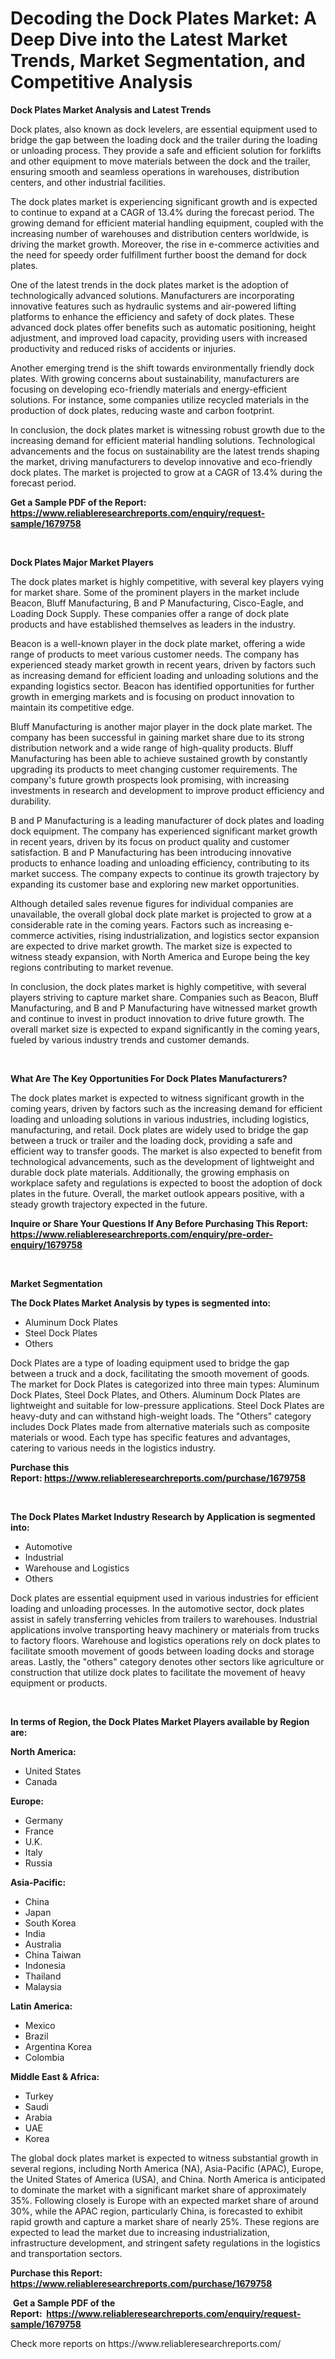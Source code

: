 <p><h1>Decoding the Dock Plates Market: A Deep Dive into the Latest Market Trends, Market Segmentation, and Competitive Analysis</h1></p><p><strong>Dock Plates Market Analysis and Latest Trends</strong></p>
<p><p>Dock plates, also known as dock levelers, are essential equipment used to bridge the gap between the loading dock and the trailer during the loading or unloading process. They provide a safe and efficient solution for forklifts and other equipment to move materials between the dock and the trailer, ensuring smooth and seamless operations in warehouses, distribution centers, and other industrial facilities.</p><p>The dock plates market is experiencing significant growth and is expected to continue to expand at a CAGR of 13.4% during the forecast period. The growing demand for efficient material handling equipment, coupled with the increasing number of warehouses and distribution centers worldwide, is driving the market growth. Moreover, the rise in e-commerce activities and the need for speedy order fulfillment further boost the demand for dock plates.</p><p>One of the latest trends in the dock plates market is the adoption of technologically advanced solutions. Manufacturers are incorporating innovative features such as hydraulic systems and air-powered lifting platforms to enhance the efficiency and safety of dock plates. These advanced dock plates offer benefits such as automatic positioning, height adjustment, and improved load capacity, providing users with increased productivity and reduced risks of accidents or injuries.</p><p>Another emerging trend is the shift towards environmentally friendly dock plates. With growing concerns about sustainability, manufacturers are focusing on developing eco-friendly materials and energy-efficient solutions. For instance, some companies utilize recycled materials in the production of dock plates, reducing waste and carbon footprint.</p><p>In conclusion, the dock plates market is witnessing robust growth due to the increasing demand for efficient material handling solutions. Technological advancements and the focus on sustainability are the latest trends shaping the market, driving manufacturers to develop innovative and eco-friendly dock plates. The market is projected to grow at a CAGR of 13.4% during the forecast period.</p></p>
<p><strong>Get a Sample PDF of the Report:&nbsp; <a href="https://www.reliableresearchreports.com/enquiry/request-sample/1679758">https://www.reliableresearchreports.com/enquiry/request-sample/1679758</a></strong></p>
<p>&nbsp;</p>
<p><strong>Dock Plates Major Market Players</strong></p>
<p><p>The dock plates market is highly competitive, with several key players vying for market share. Some of the prominent players in the market include Beacon, Bluff Manufacturing, B and P Manufacturing, Cisco-Eagle, and Loading Dock Supply. These companies offer a range of dock plate products and have established themselves as leaders in the industry.</p><p>Beacon is a well-known player in the dock plate market, offering a wide range of products to meet various customer needs. The company has experienced steady market growth in recent years, driven by factors such as increasing demand for efficient loading and unloading solutions and the expanding logistics sector. Beacon has identified opportunities for further growth in emerging markets and is focusing on product innovation to maintain its competitive edge.</p><p>Bluff Manufacturing is another major player in the dock plate market. The company has been successful in gaining market share due to its strong distribution network and a wide range of high-quality products. Bluff Manufacturing has been able to achieve sustained growth by constantly upgrading its products to meet changing customer requirements. The company's future growth prospects look promising, with increasing investments in research and development to improve product efficiency and durability.</p><p>B and P Manufacturing is a leading manufacturer of dock plates and loading dock equipment. The company has experienced significant market growth in recent years, driven by its focus on product quality and customer satisfaction. B and P Manufacturing has been introducing innovative products to enhance loading and unloading efficiency, contributing to its market success. The company expects to continue its growth trajectory by expanding its customer base and exploring new market opportunities.</p><p>Although detailed sales revenue figures for individual companies are unavailable, the overall global dock plate market is projected to grow at a considerable rate in the coming years. Factors such as increasing e-commerce activities, rising industrialization, and logistics sector expansion are expected to drive market growth. The market size is expected to witness steady expansion, with North America and Europe being the key regions contributing to market revenue.</p><p>In conclusion, the dock plates market is highly competitive, with several players striving to capture market share. Companies such as Beacon, Bluff Manufacturing, and B and P Manufacturing have witnessed market growth and continue to invest in product innovation to drive future growth. The overall market size is expected to expand significantly in the coming years, fueled by various industry trends and customer demands.</p></p>
<p>&nbsp;</p>
<p><strong>What Are The Key Opportunities For Dock Plates Manufacturers?</strong></p>
<p><p>The dock plates market is expected to witness significant growth in the coming years, driven by factors such as the increasing demand for efficient loading and unloading solutions in various industries, including logistics, manufacturing, and retail. Dock plates are widely used to bridge the gap between a truck or trailer and the loading dock, providing a safe and efficient way to transfer goods. The market is also expected to benefit from technological advancements, such as the development of lightweight and durable dock plate materials. Additionally, the growing emphasis on workplace safety and regulations is expected to boost the adoption of dock plates in the future. Overall, the market outlook appears positive, with a steady growth trajectory expected in the future.</p></p>
<p><strong>Inquire or Share Your Questions If Any Before Purchasing This Report: <a href="https://www.reliableresearchreports.com/enquiry/pre-order-enquiry/1679758">https://www.reliableresearchreports.com/enquiry/pre-order-enquiry/1679758</a></strong></p>
<p>&nbsp;</p>
<p><strong>Market Segmentation</strong></p>
<p><strong>The Dock Plates Market Analysis by types is segmented into:</strong></p>
<p><ul><li>Aluminum Dock Plates</li><li>Steel Dock Plates</li><li>Others</li></ul></p>
<p><p>Dock Plates are a type of loading equipment used to bridge the gap between a truck and a dock, facilitating the smooth movement of goods. The market for Dock Plates is categorized into three main types: Aluminum Dock Plates, Steel Dock Plates, and Others. Aluminum Dock Plates are lightweight and suitable for low-pressure applications. Steel Dock Plates are heavy-duty and can withstand high-weight loads. The "Others" category includes Dock Plates made from alternative materials such as composite materials or wood. Each type has specific features and advantages, catering to various needs in the logistics industry.</p></p>
<p><strong>Purchase this Report:&nbsp;<a href="https://www.reliableresearchreports.com/purchase/1679758">https://www.reliableresearchreports.com/purchase/1679758</a></strong></p>
<p>&nbsp;</p>
<p><strong>The Dock Plates Market Industry Research by Application is segmented into:</strong></p>
<p><ul><li>Automotive</li><li>Industrial</li><li>Warehouse and Logistics</li><li>Others</li></ul></p>
<p><p>Dock plates are essential equipment used in various industries for efficient loading and unloading processes. In the automotive sector, dock plates assist in safely transferring vehicles from trailers to warehouses. Industrial applications involve transporting heavy machinery or materials from trucks to factory floors. Warehouse and logistics operations rely on dock plates to facilitate smooth movement of goods between loading docks and storage areas. Lastly, the "others" category denotes other sectors like agriculture or construction that utilize dock plates to facilitate the movement of heavy equipment or products.</p></p>
<p>&nbsp;</p>
<p><strong>In terms of Region, the Dock Plates Market Players available by Region are:</strong></p>
<p>
    <p> <strong> North America: </strong>
        <ul>
            <li>United States</li>
            <li>Canada</li>
        </ul>
        </p> 
    <p> <strong> Europe: </strong>
        <ul>
            <li>Germany</li>
            <li>France</li>
            <li>U.K.</li>
            <li>Italy</li>
            <li>Russia</li>
        </ul>
        </p> 
    <p> <strong> Asia-Pacific: </strong>
        <ul>
            <li>China</li>
            <li>Japan</li>
            <li>South Korea</li>
            <li>India</li>
            <li>Australia</li>
            <li>China Taiwan</li>
            <li>Indonesia</li>
            <li>Thailand</li>
            <li>Malaysia</li>
        </ul>
        </p> 
    <p> <strong> Latin America: </strong>
        <ul>
            <li>Mexico</li>
            <li>Brazil</li>
            <li>Argentina Korea</li>
            <li>Colombia</li>
        </ul>
        </p> 
    <p> <strong> Middle East & Africa: </strong>
        <ul>
            <li>Turkey</li>
            <li>Saudi</li>
            <li>Arabia</li>
            <li>UAE</li>
            <li>Korea</li>
        </ul>
    </p>
    </p>
<p><p>The global dock plates market is expected to witness substantial growth in several regions, including North America (NA), Asia-Pacific (APAC), Europe, the United States of America (USA), and China. North America is anticipated to dominate the market with a significant market share of approximately 35%. Following closely is Europe with an expected market share of around 30%, while the APAC region, particularly China, is forecasted to exhibit rapid growth and capture a market share of nearly 25%. These regions are expected to lead the market due to increasing industrialization, infrastructure development, and stringent safety regulations in the logistics and transportation sectors.</p></p>
<p><strong>Purchase this Report: <a href="https://www.reliableresearchreports.com/purchase/1679758">https://www.reliableresearchreports.com/purchase/1679758</a></strong></p>
<p>&nbsp;<strong>Get a Sample PDF of the Report:&nbsp;&nbsp;<a href="https://www.reliableresearchreports.com/enquiry/request-sample/1679758">https://www.reliableresearchreports.com/enquiry/request-sample/1679758</a></strong></p>
<p><strong></strong></p>
<p>Check more reports on https://www.reliableresearchreports.com/</p>